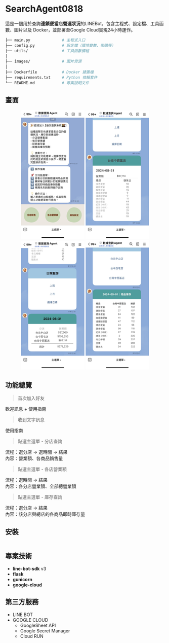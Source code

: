 # SearchAgent0818

這是一個用於查詢**連鎖便當店營運狀況**的LINEBot，包含主程式、設定檔、工具函數、圖片以及 Docker，並部署至Google Cloud實現24小時運作。

```bash
├── main.py              # 主程式入口
├── config.py            # 設定檔（環境變數、密碼等）
├── utils/               # 工具函數模組
│              
├── images/              # 圖片資源
│ 
├── Dockerfile           # Docker 建置檔
├── requirements.txt     # Python 依賴套件
└── README.md            # 專案說明文件
```

## 畫面
<p align="center">
  <img src="Demo01.jpg" alt="專案封面圖" width="200">
  <img src="Demo02.jpg" alt="專案封面圖" width="200">
  <img src="Demo03.jpg" alt="專案封面圖" width="200">
  <img src="Demo04.jpg" alt="專案封面圖" width="200">
</p>

## 功能總覽
>  首次加入好友 

歡迎訊息 + 使用指南

>  收到文字訊息

使用指南
 
>  點選主選單  - 分店查詢

流程：選分店 -> 選時間 -> 結果  
內容：營業額、各商品銷售量
>  點選主選單  - 各店營業額

流程：選時間 -> 結果  
內容：各分店營業額、全部總營業額

>  點選主選單  - 庫存查詢

流程：選分店 -> 結果  
內容：該分店與總店的各商品即時庫存量  

## 安裝
```

```

## 專案技術
- **line-bot-sdk** v3
- **flask**
- **gunicorn**
- **google-cloud**

## 第三方服務
- LINE BOT
- GOOGLE CLOUD 
  - GoogleSheet API
  - Google Secret Manager
  - Cloud RUN
